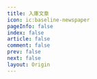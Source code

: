 ```yaml
---
title: 入庫文章
icon: ic:baseline-newspaper
pageInfo: false
index: false
article: false
comment: false
prev: false
next: false
layout: Origin
---
```


<Catalog />
